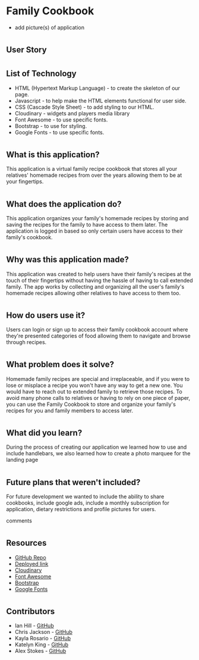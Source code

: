 # Family Cookbook
* add picture(s) of application
#
## User Story
#
## List of Technology
* HTML (Hypertext Markup Language) - to create the skeleton of our page.
* Javascript - to help make the HTML elements functional for user side.
* CSS (Cascade Style Sheet) - to add styling to our HTML.
* Cloudinary - widgets and players media library
* Font Awesome - to use specific fonts.
* Bootstrap - to use for styling. 
* Google Fonts - to use specific fonts.
# 
## What is this application?
This application is a virtual family recipe cookbook that stores all your relatives' homemade recipes from over the years allowing them to be at your fingertips.
#
## What does the application do?
This application organizes your family's homemade recipes by storing and saving the recipes for the family to have access to them later. The application is logged in based so only certain users have access to their family's cookbook.
#
## Why was this application made?
This application was created to help users have their family's recipes at the touch of their fingertips without having the hassle of having to call extended family. The app works by collecting and organizing all the user's family's homemade recipes allowing other relatives to have access to them too.
#
## How do users use it?
Users can login or sign up to access their family cookbook account where they're presented categories of food allowing them to navigate and browse through recipes.
#
## What problem does it solve?
Homemade family recipes are special and irreplaceable, and if you were to lose or misplace a recipe you won't have any way to get a new one. You would have to reach out to extended family to retrieve those recipes. To avoid many phone calls to relatives or having to rely on one piece of paper, you can use the Family Cookbook to store and organize your family's recipes for you and family members to access later.
#
## What did you learn?
During the process of creating our application we learned how to use and include handlebars, we also learned how to create a photo marquee for the landing page
#
## Future plans that weren't included?
For future development we wanted to include the ability to share cookbooks, include google ads, include a monthly subscription for application, dietary restrictions and profile pictures for users.

comments

#
## Resources
* [GitHub Repo](https://github.com/Zzaclipse/familyCookbook)
* [Deployed link]()
* [Cloudinary]()
* [Font Awesome](https://cdnjs.cloudflare.com/ajax/libs/font-awesome/4.7.0/css/font-awesome.min.css)
* [Bootstrap](https://cdn.jsdelivr.net/npm/bootstrap@4.0.0/dist/css/bootstrap.min.css)
* [Google Fonts](https://fonts.googleapis.com/css2?family=Alata&family=Lexend+Deca:wght@100;200&family=Sacramento&display=swap)
#
## Contributors
* Ian Hill - [GitHub](https://github.com/IanAHill)
* Chris Jackson - [GitHub](https://github.com/chrisjackson1)
* Kayla Rosario - [GitHub](https://github.com/krosario314)
* Katelyn King - [GitHub](https://github.com/katelynking)
* Alex Stokes - [GitHub](https://github.com/Zzaclipse)
